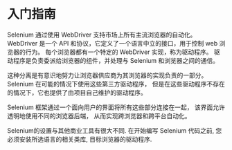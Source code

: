 # 入门指南

Selenium 通过使用 WebDriver 支持市场上所有主流浏览器的自动化。 WebDriver 是一个 API 和协议，它定义了一个语言中立的接口，用于控制 web 浏览器的行为。 每个浏览器都有一个特定的 WebDriver 实现，称为驱动程序。 驱动程序是负责委派给浏览器的组件，并处理与 Selenium 和浏览器之间的通信。

这种分离是有意识地努力让浏览器供应商为其浏览器的实现负责的一部分。 Selenium 在可能的情况下使用这些第三方驱动程序， 但是在这些驱动程序不存在的情况下，它也提供了由项目自己维护的驱动程序。

Selenium 框架通过一个面向用户的界面将所有这些部分连接在一起， 该界面允许透明地使用不同的浏览器后端， 从而实现跨浏览器和跨平台自动化。

Selenium的设置与其他商业工具有很大不同. 在开始编写 Selenium 代码之前, 您必须安装所选语言的相关类库, 目标浏览器的驱动程序.